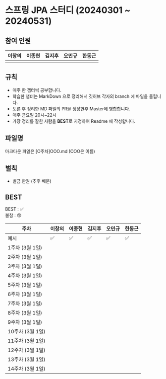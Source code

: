 # 스프링 JPA 스터디 (20240301 ~ 20240531)


## 참여 인원
| 이창의 | 이종현 | 김지후 | 오민규 | 한동근 |
| --- | --- | --- | --- | --- |
|     |     |     |     |     |

## 규칙
- 매주 한 챕터씩 공부합니다.
- 학습한 챕터는 MarkDown 으로 정리해서 깃허브 각자의 branch 에 파일을 올립니다.
- 토론 후 정리한 MD 파일의 PR을 생성한후 Master에 병합합니다.
- 매주 금요일 20시~22시
- 가장 정리를 잘한 사람을 **BEST**로 지정하여 Readme 에 작성합니다.

## 파일명
마크다운 파일은 [O주차]OOO.md (OOO은 이름)

## 벌칙
- 벌금 만원 (추후 배분)
  

## BEST

BEST : ✅  
불참 : 😵  

| 주차             | 이창의 | 이종현 | 김지후 | 오민규 | 한동근 |
| ---------------- | ------ | ------ | ------ | ------ | ------ |
| 예시 |   ✅     |   ✅     |     ✅   |   ✅     |   ✅     |
| 1주차 (3월 1일)  |      |      |      |      |      |
| 2주차 (3월 1일)  |        |        |        |        |        |
| 3주차 (3월 1일)  |        |        |        |        |        |
| 4주차 (3월 1일)  |        |        |        |        |        |
| 5주차 (3월 1일)  |        |        |        |        |        |
| 6주차 (3월 1일)  |        |        |        |        |        |
| 7주차 (3월 1일)  |        |        |        |        |        |
| 8주차 (3월 1일)  |        |        |        |        |        |
| 9주차 (3월 1일)  |        |        |        |        |        |
| 10주차 (3월 1일) |        |        |        |        |        |
| 11주차 (3월 1일) |        |        |        |        |        |
| 12주차 (3월 1일) |        |        |        |        |        |
| 13주차 (3월 1일) |        |        |        |        |        |
| 14주차 (3월 1일) |        |        |        |        |        |
